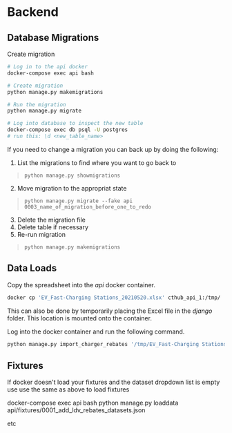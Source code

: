 # Backend

## Database Migrations
Create migration
```bash
# Log in to the api docker
docker-compose exec api bash

# Create migration
python manage.py makemigrations

# Run the migration
python manage.py migrate

# Log into database to inspect the new table
docker-compose exec db psql -U postgres
# run this: \d <new_table_name>
```

If you need to change a migration you can back up by doing the following:
1. List the migrations to find where you want to go back to
> `python manage.py showmigrations`
2. Move migration to the appropriat state
> `python manage.py migrate --fake api 0003_name_of_migration_before_one_to_redo`
3. Delete the migration file
4. Delete table if necessary
5. Re-run migration
> `python manage.py makemigrations`


## Data Loads
Copy the spreadsheet into the _api_ docker container.
```bash
docker cp 'EV_Fast-Charging Stations_20210520.xlsx' cthub_api_1:/tmp/
```
This can also be done by temporarily placing the Excel file in the _django_ folder. This location is mounted onto the container.

Log into the docker container and run the following command.
```bash
python manage.py import_charger_rebates '/tmp/EV_Fast-Charging Stations_20210520.xlsx'
```

## Fixtures
If docker doesn't load your fixtures and the dataset dropdown list is empty use
use the same as above to load fixtures

docker-compose exec api bash
python manage.py loaddata api/fixtures/0001_add_ldv_rebates_datasets.json 

etc